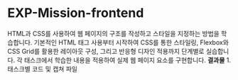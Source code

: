 # EXP-Mission-frontend

HTML과 CSS를 사용하여 웹 페이지의 구조를 작성하고 스타일을 지정하는 방법을 학습합니다. 기본적인 HTML 태그 사용부터 시작하여 CSS를 통한 스타일링, Flexbox와 CSS Grid를 활용한 레이아웃 구성, 그리고 반응형 디자인 적용까지 단계별로 실습합니다. 각 태스크에서 학습한 내용을 적용하여 실제 웹 페이지 요소를 구현합니다.  **결과물** 1. 태스크별 코드 및 캡쳐 파일
